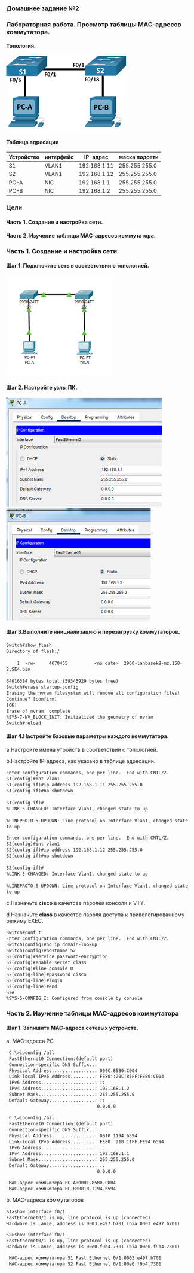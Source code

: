 
### Домашнее задание №2 
### Лабораторная работа. Просмотр таблицы МАС-адресов коммутатора. 
#### Топология.
![](https://github.com/MikhailKhudiakov/Otus---Network-Engineer-Basic/blob/main/labs/DZ2/%D1%82%D0%BE%D0%BF%D0%BE%D0%BB%D0%BE%D0%B3%D0%B8%D1%8F%20%D0%B4%D0%B72.bmp)
#### Таблица адресации
Устройство |интерфейс| IP-адрес|маска подсети|
---|---|---|---
S1|VLAN1|192.168.1.11 |255.255.255.0
S2|VLAN1|192.168.1.12|255.255.255.0
PC-A|NIC|192.168.1.1|255.255.255.0
PC-B|NIC|192.168.1.2|255.255.255.0
### Цели
#### Часть 1. Создание и настройка сети.
#### Часть 2. Изучение таблицы МАС-адресов коммутатора.
### Часть 1. Создание и настройка сети.
#### Шаг 1. Подключите сеть в соответствии с топологией.
![](https://github.com/MikhailKhudiakov/Otus---Network-Engineer-Basic/blob/main/labs/DZ2/%D1%82%D0%BE%D0%BF%D0%BE%D0%BB%D0%BE%D0%B3%D0%B8%D1%8F%202.bmp)
#### Шаг 2. Настройте узлы ПК.
![](https://github.com/MikhailKhudiakov/Otus---Network-Engineer-Basic/blob/main/labs/DZ2/IP%20PC-A.bmp)
![](https://github.com/MikhailKhudiakov/Otus---Network-Engineer-Basic/blob/main/labs/DZ2/IP%20PC-B.bmp)
#### Шаг 3.Выполните инициализацию и перезагрузку коммутаторов.
````Switch>enable
Switch#show flash
Directory of flash:/

    1  -rw-     4670455          <no date>  2960-lanbasek9-mz.150-2.SE4.bin

64016384 bytes total (59345929 bytes free)
Switch#erase startup-config
Erasing the nvram filesystem will remove all configuration files! Continue? [confirm]
[OK]
Erase of nvram: complete
%SYS-7-NV_BLOCK_INIT: Initialized the geometry of nvram
Switch#reload
````
#### Шаг 4.Настройте базовые параметры каждого коммутатора.
  а.Настройте имена утройств в соответствии с топологией.
  
  b.Настройте IP-адреса, как указано в таблице адресации.
  ````S1#conf t
Enter configuration commands, one per line.  End with CNTL/Z.
S1(config)#int vlan1
S1(config-if)#ip address 192.168.1.11 255.255.255.0
S1(config-if)#no shutdown

S1(config-if)#
%LINK-5-CHANGED: Interface Vlan1, changed state to up

%LINEPROTO-5-UPDOWN: Line protocol on Interface Vlan1, changed state to up
````
````S2#conf t
Enter configuration commands, one per line.  End with CNTL/Z.
S2(config)#int vlan1
S2(config-if)#ip address 192.168.1.12 255.255.255.0
S2(config-if)#no shutdown

S2(config-if)#
%LINK-5-CHANGED: Interface Vlan1, changed state to up

%LINEPROTO-5-UPDOWN: Line protocol on Interface Vlan1, changed state to up
````

  с.Назначьте **cisco** в качетсве паролей консоли и VTY.
  
  d.Назначьте **class** в качестве пароля доступа к привелегированному режиму EXEC.
  
  ````Switch>enable
Switch#conf t
Enter configuration commands, one per line.  End with CNTL/Z.
Switch(config)#no ip domain-lookup
Switch(config)#hostname S2
S2(config)#service password-encryption
S2(config)#enable secret class
S2(config)#line console 0
S2(config-line)#password cisco
S2(config-line)#login
S2(config-line)#end
S2#
%SYS-5-CONFIG_I: Configured from console by console
````
### Часть 2. Изучение таблицы МАС-адресов коммутатора
#### Шаг 1. Запишите МАС-адреса сетевых устройств.

a. MAC-адреса PC
 
   ````
    C:\>ipconfig /all
    FastEthernet0 Connection:(default port)
    Connection-specific DNS Suffix..: 
    Physical Address................: 000C.85B0.C004
    Link-local IPv6 Address.........: FE80::20C:85FF:FEB0:C004
    IPv6 Address....................: ::
    IPv4 Address....................: 192.168.1.2
    Subnet Mask.....................: 255.255.255.0
    Default Gateway.................: ::
                                     0.0.0.0                          
   ````
   
   ````
    C:\>ipconfig /all
    FastEthernet0 Connection:(default port)
    Connection-specific DNS Suffix..: 
    Physical Address................: 0010.1194.6594
    Link-local IPv6 Address.........: FE80::210:11FF:FE94:6594
    IPv6 Address....................: ::
    IPv4 Address....................: 192.168.1.1
    Subnet Mask.....................: 255.255.255.0
    Default Gateway.................: ::
                                     0.0.0.0
   ````
  
   ````  
    MAC-адрес компьютера PC-A:000C.85B0.C004
    MAC-адрес компьютера PC-B:0010.1194.6594

   ````
b. MAC-адреса коммутаторов

   ```` 
   S1>show interface f0/1
   FastEthernet0/1 is up, line protocol is up (connected)
   Hardware is Lance, address is 0003.e497.b701 (bia 0003.e497.b701)
   ````
   ````
   S2>show interface f0/1
   FastEthernet0/1 is up, line protocol is up (connected)
   Hardware is Lance, address is 00e0.f9b4.7301 (bia 00e0.f9b4.7301)
   ````
   ````
    МАС-адрес коммутатора S1 Fast Ethernet 0/1:0003.e497.b701
    МАС-адрес коммутатора S2 Fast Ethernet 0/1:00e0.f9b4.7301
    
   ````
